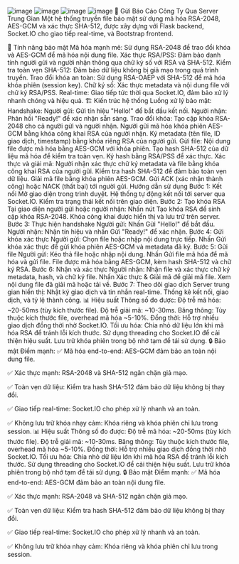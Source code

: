 ![image](https://github.com/user-attachments/assets/a580ebe1-c67d-4753-9bd0-3d9e8fd5515f)
![image](https://github.com/user-attachments/assets/6c11514d-1165-4ff9-b5cc-df682f1771e8)
![image](https://github.com/user-attachments/assets/106f2197-e246-45d8-8d3b-44de34907ee3)
![image](https://github.com/user-attachments/assets/facb5c5e-acbf-4094-aa3e-466be058119a)
📘 Gửi Báo Cáo Công Ty Qua Server Trung Gian
Một hệ thống truyền file bảo mật sử dụng mã hóa RSA-2048, AES-GCM và xác thực SHA-512, được xây dựng với Flask backend, Socket.IO cho giao tiếp real-time, và Bootstrap frontend.

🔐 Tính năng bảo mật
Mã hóa mạnh mẽ: Sử dụng RSA-2048 để trao đổi khóa và AES-GCM để mã hóa nội dung file.
Xác thực RSA/PSS: Đảm bảo danh tính người gửi và người nhận thông qua chữ ký số với RSA và SHA-512.
Kiểm tra toàn vẹn SHA-512: Đảm bảo dữ liệu không bị giả mạo trong quá trình truyền.
Trao đổi khóa an toàn: Sử dụng RSA-OAEP với SHA-512 để mã hóa khóa phiên (session key).
Chữ ký số: Xác thực metadata và nội dung file với chữ ký RSA/PSS.
Real-time: Giao tiếp tức thời qua Socket.IO, đảm bảo xử lý nhanh chóng và hiệu quả.
🏗️ Kiến trúc hệ thống
Luồng xử lý bảo mật:
Handshake:
Người gửi: Gửi tín hiệu "Hello!" để bắt đầu kết nối.
Người nhận: Phản hồi "Ready!" để xác nhận sẵn sàng.
Trao đổi khóa:
Tạo cặp khóa RSA-2048 cho cả người gửi và người nhận.
Người gửi mã hóa khóa phiên AES-GCM bằng khóa công khai RSA của người nhận.
Ký metadata (tên file, ID giao dịch, timestamp) bằng khóa riêng RSA của người gửi.
Gửi file:
Nội dung file được mã hóa bằng AES-GCM với khóa phiên.
Tạo hash SHA-512 của dữ liệu mã hóa để kiểm tra toàn vẹn.
Ký hash bằng RSA/PSS để xác thực.
Xác thực và giải mã:
Người nhận xác thực chữ ký metadata và file bằng khóa công khai RSA của người gửi.
Kiểm tra hash SHA-512 để đảm bảo toàn vẹn dữ liệu.
Giải mã file bằng khóa phiên AES-GCM.
Gửi ACK (xác nhận thành công) hoặc NACK (thất bại) tới người gửi.
Hướng dẫn sử dụng
Bước 1: Kết nối
Mở giao diện trong trình duyệt.
Hệ thống tự động kết nối tới server qua Socket.IO.
Kiểm tra trạng thái kết nối trên giao diện.
Bước 2: Tạo khóa RSA
Tại giao diện người gửi hoặc người nhận:
Nhấn nút Tạo khóa RSA để sinh cặp khóa RSA-2048.
Khóa công khai được hiển thị và lưu trữ trên server.
Bước 3: Thực hiện handshake
Người gửi: Nhấn Gửi "Hello!" để bắt đầu.
Người nhận: Nhận tín hiệu và nhấn Gửi "Ready!" để xác nhận.
Bước 4: Gửi khóa xác thực
Người gửi:
Chọn file hoặc nhập nội dung trực tiếp.
Nhấn Gửi khóa xác thực để gửi khóa phiên AES-GCM và metadata đã ký.
Bước 5: Gửi file
Người gửi:
Kéo thả file hoặc nhập nội dung.
Nhấn Gửi file mã hóa để mã hóa và gửi file.
File được mã hóa bằng AES-GCM, kèm hash SHA-512 và chữ ký RSA.
Bước 6: Nhận và xác thực
Người nhận:
Nhận file và xác thực chữ ký metadata, hash, và chữ ký file.
Nhấn Xác thực & Giải mã để giải mã file.
Xem nội dung file đã giải mã hoặc tải về.
Bước 7: Theo dõi giao dịch
Server trung gian hiển thị:
Nhật ký giao dịch và tin nhắn real-time.
Thống kê kết nối, giao dịch, và tỷ lệ thành công.
📊 Hiệu suất
Thông số đo được:
Độ trễ mã hóa: ~20-50ms (tùy kích thước file).
Độ trễ giải mã: ~10-30ms.
Băng thông: Tùy thuộc kích thước file, overhead mã hóa ~5-10%.
Đồng thời: Hỗ trợ nhiều giao dịch đồng thời nhờ Socket.IO.
Tối ưu hóa:
Chia nhỏ dữ liệu lớn khi mã hóa RSA để tránh lỗi kích thước.
Sử dụng threading cho Socket.IO để cải thiện hiệu suất.
Lưu trữ khóa phiên trong bộ nhớ tạm để tái sử dụng.
🔒 Bảo mật
Điểm mạnh:
✅ Mã hóa end-to-end: AES-GCM đảm bảo an toàn nội dung file.

✅ Xác thực mạnh: RSA-2048 và SHA-512 ngăn chặn giả mạo.

✅ Toàn vẹn dữ liệu: Kiểm tra hash SHA-512 đảm bảo dữ liệu không bị thay đổi.

✅ Giao tiếp real-time: Socket.IO cho phép xử lý nhanh và an toàn.

✅ Không lưu trữ khóa nhạy cảm: Khóa riêng và khóa phiên chỉ lưu trong session.
📊 Hiệu suất
Thông số đo được:
Độ trễ mã hóa: ~20-50ms (tùy kích thước file).
Độ trễ giải mã: ~10-30ms.
Băng thông: Tùy thuộc kích thước file, overhead mã hóa ~5-10%.
Đồng thời: Hỗ trợ nhiều giao dịch đồng thời nhờ Socket.IO.
Tối ưu hóa:
Chia nhỏ dữ liệu lớn khi mã hóa RSA để tránh lỗi kích thước.
Sử dụng threading cho Socket.IO để cải thiện hiệu suất.
Lưu trữ khóa phiên trong bộ nhớ tạm để tái sử dụng.
🔒 Bảo mật
Điểm mạnh:
✅ Mã hóa end-to-end: AES-GCM đảm bảo an toàn nội dung file.

✅ Xác thực mạnh: RSA-2048 và SHA-512 ngăn chặn giả mạo.

✅ Toàn vẹn dữ liệu: Kiểm tra hash SHA-512 đảm bảo dữ liệu không bị thay đổi.

✅ Giao tiếp real-time: Socket.IO cho phép xử lý nhanh và an toàn.

✅ Không lưu trữ khóa nhạy cảm: Khóa riêng và khóa phiên chỉ lưu trong session.
